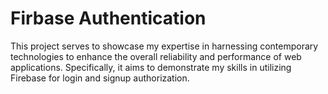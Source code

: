 # Firbase Authentication
This project serves to showcase my expertise in harnessing contemporary technologies to enhance the overall reliability and performance of web applications. Specifically, it aims to demonstrate my skills in utilizing Firebase for login and signup authorization.
